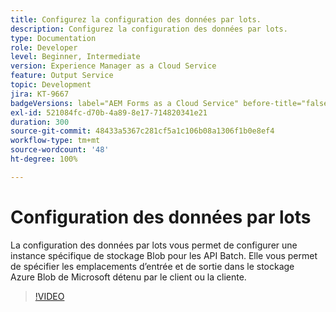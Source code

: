 ```yaml
---
title: Configurez la configuration des données par lots.
description: Configurez la configuration des données par lots.
type: Documentation
role: Developer
level: Beginner, Intermediate
version: Experience Manager as a Cloud Service
feature: Output Service
topic: Development
jira: KT-9667
badgeVersions: label="AEM Forms as a Cloud Service" before-title="false"
exl-id: 521084fc-d70b-4a89-8e17-714820341e21
duration: 300
source-git-commit: 48433a5367c281cf5a1c106b08a1306f1b0e8ef4
workflow-type: tm+mt
source-wordcount: '48'
ht-degree: 100%

---
```


# Configuration des données par lots

La configuration des données par lots vous permet de configurer une instance spécifique de stockage Blob pour les API Batch. Elle vous permet de spécifier les emplacements d’entrée et de sortie dans le stockage Azure Blob de Microsoft détenu par le client ou la cliente.

>[!VIDEO](https://video.tv.adobe.com/v/340128?quality=12&learn=on)
